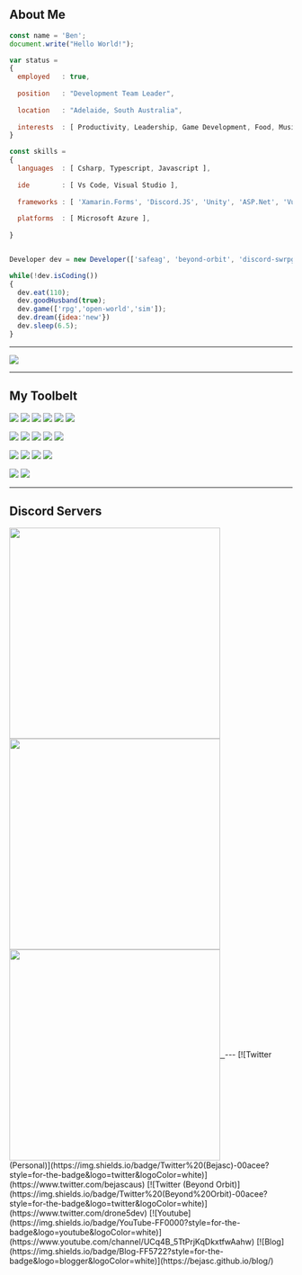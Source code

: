 ## About Me

```js
const name = 'Ben';
document.write("Hello World!");

var status = 
{ 
  employed   : true,
  
  position   : "Development Team Leader",
  
  location   : "Adelaide, South Australia",
  
  interests  : [ Productivity, Leadership, Game Development, Food, Music, Science Fiction, Food ]
}

const skills = 
{
  languages  : [ Csharp, Typescript, Javascript ],
  
  ide        : [ Vs Code, Visual Studio ],
  
  frameworks : [ 'Xamarin.Forms', 'Discord.JS', 'Unity', 'ASP.Net', 'VueJS'],
  
  platforms  : [ Microsoft Azure ],
  
}


Developer dev = new Developer(['safeag', 'beyond-orbit', 'discord-swrpg', ...]);

while(!dev.isCoding())  
{
  dev.eat(110);
  dev.goodHusband(true);
  dev.game(['rpg','open-world','sim']);
  dev.dream({idea:'new'})
  dev.sleep(6.5);
}
```

---

<a href="#">
  <img align="center" src="https://github-readme-stats.vercel.app/api/wakatime?username=bejasc&custom_title=Recent%20Activity%20(Last%207%20days)&langs_count=6&layout=compact&theme=onedark" />
</a>
<!-- <a href="#">
  <img align="center" src="https://github-readme-stats-one-bice.vercel.app/api/top-langs/?username=bejasc&langs_count=10&hide=scss,python,lua&count_private=true&layout=compact&role=OWNER,ORGANIZATION_MEMBER,COLLABORATOR&show_icons=true&theme=onedark" />
</a> -->

---

## My Toolbelt

![](https://img.shields.io/badge/TypeScript-informational?style=flat&logo=Typescript&logoColor=white&color=2bbc8a)
![](https://img.shields.io/badge/C%20Sharp-informational?style=flat&logo=c-sharp&logoColor=white&color=2bbc8a)
![](https://img.shields.io/badge/JavaScript-informational?style=flat&logo=Javascript&logoColor=white&color=2bbc8a)
![](https://img.shields.io/badge/SQL-informational?style=flat&logo=Javascript&logoColor=white&color=2bbc8a)
![](https://img.shields.io/badge/HTML-informational?style=flat&logo=html5&logoColor=white&color=2bbc8a)
![](https://img.shields.io/badge/CSS-informational?style=flat&logo=css3&logoColor=white&color=2bbc8a)

![](https://img.shields.io/badge/Xamarin.Forms-informational?style=flat&logo=Xamarin&logoColor=white&color=bd3e6b)
![](https://img.shields.io/badge/Discord.JS-informational?style=flat&logo=Discord&logoColor=white&color=bd3e6b)
![](https://img.shields.io/badge/Unity-informational?style=flat&logo=unity&logoColor=white&color=bd3e6b)
![](https://img.shields.io/badge/Vue.JS-informational?style=flat&logo=Vue.js&logoColor=white&color=bd3e6b)
![](https://img.shields.io/badge/Vuetify-informational?style=flat&logo=Vuetify&logoColor=white&color=bd3e6b)

![](https://img.shields.io/badge/Azure-informational?style=flat&logo=microsoft-azure&logoColor=white&color=BD6719)
![](https://img.shields.io/badge/Visual%20Studio-informational?style=flat&logo=visual-studio&logoColor=white&color=BD6719)
![](https://img.shields.io/badge/Visual%20Studio%20Code-informational?style=flat&logo=visual-studio-code&logoColor=white&color=BD6719)
![](https://img.shields.io/badge/SQL%20Server%20Management%20Studio-informational?style=flat&logo=microsoft-sql-server&logoColor=white&color=BD6719)

![](https://img.shields.io/badge/Adobe_Photoshop-informational?style=flat&logo=adobe-photoshop&logoColor=white&color=35A1BD)
![](https://img.shields.io/badge/Blender-informational?style=flat&logo=blender&logoColor=white&color=35A1BD)

---

## Discord Servers
<a href="https://discord.gg/28pExzKQrT">
  <kbd>
  <img align="center" src="https://cdn.discordapp.com/attachments/805622271904579606/805639151952986172/server-banner.gif" height="auto" width="375"/>
  </kbd>
</a>
<a href="https://discord.gg/ZvmKvya">
  <kbd>
  <img align="center" src="https://cdn.discordapp.com/attachments/758199183814426635/882273178813071410/drpg-banner.gif" height="auto" width="375"/>
  </kbd>
</a>
<a href="https://discord.gg/FGNQ74efnm">
  <kbd>
  <img align="center" src="https://cdn.discordapp.com/attachments/927083996922413076/927840153202991164/Banner-Vibrant.gif" height="auto" width="375"/>
  </kbd>
</a>
---
[![Twitter (Personal)](https://img.shields.io/badge/Twitter%20(Bejasc)-00acee?style=for-the-badge&logo=twitter&logoColor=white)](https://www.twitter.com/bejascaus)
[![Twitter (Beyond Orbit)](https://img.shields.io/badge/Twitter%20(Beyond%20Orbit)-00acee?style=for-the-badge&logo=twitter&logoColor=white)](https://www.twitter.com/drone5dev)
[![Youtube](https://img.shields.io/badge/YouTube-FF0000?style=for-the-badge&logo=youtube&logoColor=white)](https://www.youtube.com/channel/UCq4B_5TtPrjKqDkxtfwAahw)
[![Blog](https://img.shields.io/badge/Blog-FF5722?style=for-the-badge&logo=blogger&logoColor=white)](https://bejasc.github.io/blog/)
